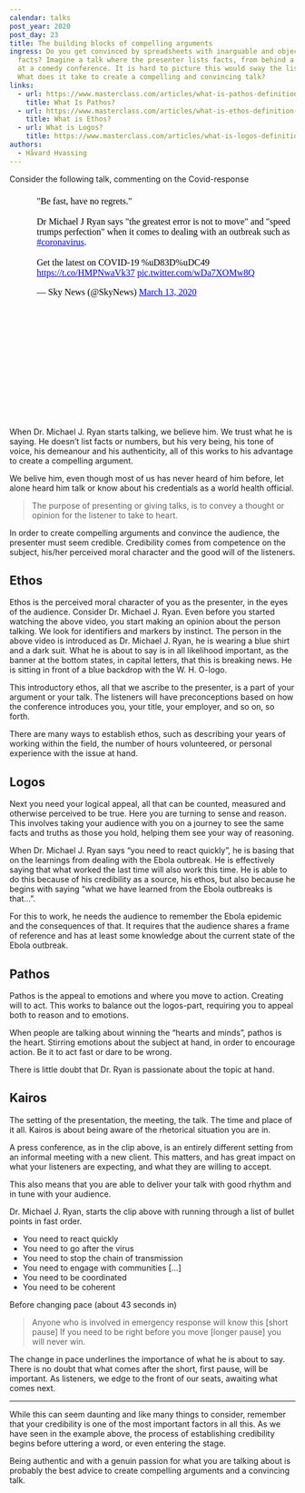 ```yaml
---
calendar: talks
post_year: 2020
post_day: 23
title: The building blocks of compelling arguments
ingress: Do you get convinced by spreadsheets with inarguable and objective
  facts? Imagine a talk where the presenter lists facts, from behind a lectern,
  at a comedy conference. It is hard to picture this would sway the listeners.
  What does it take to create a compelling and convincing talk?
links:
  - url: https://www.masterclass.com/articles/what-is-pathos-definition-of-pathos-with-examples
    title: What Is Pathos?
  - url: https://www.masterclass.com/articles/what-is-ethos-definition-of-ethos-with-examples
    title: What is Ethos?
  - url: What is Logos?
    title: https://www.masterclass.com/articles/what-is-logos-definition-and-examples-of-logos-in-literature
authors:
  - Håvard Hvassing
---
```

Consider the following talk, commenting on the Covid-response

<iframe style="border:none;" width="550" height="400" data-tweet-url="https://twitter.com/SkyNews/status/1238504143104421888" src="data:text/html;charset=utf-8,%3Cblockquote%20class%3D%22twitter-tweet%22%3E%3Cp%20lang%3D%22en%22%20dir%3D%22ltr%22%3E%26quot%3BBe%20fast%2C%20have%20no%20regrets.%26quot%3B%3Cbr%3E%3Cbr%3EDr%20Michael%20J%20Ryan%20says%20%26quot%3Bthe%20greatest%20error%20is%20not%20to%20move%26quot%3B%20and%20%26quot%3Bspeed%20trumps%20perfection%26quot%3B%20when%20it%20comes%20to%20dealing%20with%20an%20outbreak%20such%20as%20%3Ca%20href%3D%22https%3A//twitter.com/hashtag/coronavirus%3Fsrc%3Dhash%26amp%3Bref_src%3Dtwsrc%255Etfw%22%3E%23coronavirus%3C/a%3E.%3Cbr%3E%3Cbr%3EGet%20the%20latest%20on%20COVID-19%20%uD83D%uDC49%20%3Ca%20href%3D%22https%3A//t.co/HMPNwaVk37%22%3Ehttps%3A//t.co/HMPNwaVk37%3C/a%3E%20%3Ca%20href%3D%22https%3A//t.co/wDa7XOMw8Q%22%3Epic.twitter.com/wDa7XOMw8Q%3C/a%3E%3C/p%3E%26mdash%3B%20Sky%20News%20%28@SkyNews%29%20%3Ca%20href%3D%22https%3A//twitter.com/SkyNews/status/1238504143104421888%3Fref_src%3Dtwsrc%255Etfw%22%3EMarch%2013%2C%202020%3C/a%3E%3C/blockquote%3E%0A%3Cscript%20async%20src%3D%22https%3A//platform.twitter.com/widgets.js%22%20charset%3D%22utf-8%22%3E%3C/script%3E%0A"></iframe>

When Dr. Michael J. Ryan starts talking, we believe him. We trust what he is saying. He doesn’t list facts or numbers, but his very being, his tone of voice, his demeanour and his authenticity, all of this works to his advantage to create a compelling argument.

We belive him, even though most of us has never heard of him before, let alone heard him talk or know about his credentials as a world health official. 

> The purpose of presenting or giving talks, is to convey a thought or opinion for the listener to take to heart. 

In order to create compelling arguments and convince the audience, the presenter must seem credible. Credibility comes from competence on the subject, his/her perceived moral character and the good will of the listeners.

## Ethos

Ethos is the perceived moral character of you as the presenter, in the eyes of the audience.
Consider Dr. Michael J. Ryan. Even before you started watching the above video, you start making an opinion about the person talking. We look for identifiers and markers by instinct. The person in the above video is introduced as Dr. Michael J. Ryan, he is wearing a blue shirt and a dark suit. What he is about to say is in all likelihood important, as the banner at the bottom states, in capital letters, that this is breaking news. He is sitting in front of a blue backdrop with the W. H. O-logo. 

This introductory ethos, all that we ascribe to the presenter, is a part of your argument or your talk. The listeners will have preconceptions based on how the conference introduces you, your title, your employer, and so on, so forth. 

There are many ways to establish ethos, such as describing your years of working within the field, the number of hours volunteered, or personal experience with the issue at hand. 

## Logos

Next you need your logical appeal, all that can be counted, measured and otherwise perceived to be true. Here you are turning to sense and reason. This involves taking your audience with you on a journey to see the same facts and truths as those you hold, helping them see your way of reasoning. 

When Dr. Michael J. Ryan says “you need to react quickly”, he is basing that on the learnings from dealing with the Ebola outbreak. He is effectively saying that what worked the last time will also work this time. He is able to do this because of his credibility as a source, his ethos, but also because he begins with saying “what we have learned from the Ebola outbreaks is that…”. 

For this to work, he needs the audience to remember the Ebola epidemic and the consequences of that. It requires that the audience shares a frame of reference and has at least some knowledge about the current state of the Ebola outbreak. 

## Pathos

Pathos is the appeal to emotions and where you move to action. Creating will to act. This works to balance out the logos-part, requiring you to appeal both to reason and to emotions. 

When people are talking about winning the “hearts and minds”, pathos is the heart. Stirring emotions about the subject at hand, in order to encourage action. Be it to act fast or dare to be wrong. 

There is little doubt that Dr. Ryan is passionate about  the topic at hand. 

## Kairos

The setting of the presentation, the meeting, the talk. The time and place of it all. Kairos is about being aware of the rhetorical situation you are in. 

A press conference, as in the clip above, is an entirely different setting from an informal meeting with a new client. This matters, and has great impact on what your listeners are expecting, and what they are willing to accept. 

This also means that you are able to deliver your talk with good rhythm and in tune with your audience. 

Dr. Michael J. Ryan, starts the clip above with running through a list of bullet points in fast order. 

* You need to react quickly
* You need to go after the virus
* You need to stop the chain of transmission
* You need to engage with communities \[…]
* You need to be coordinated
* You need to be coherent

Before changing pace (about 43 seconds in)

> Anyone who is involved in emergency response will know this
> \[short pause]
> If you need to be right before you move
> \[longer pause] 
> you will never win.

The change in pace underlines the importance of what he is about to say. There is no doubt that what comes after the short, first pause, will be important. As listeners, we edge to the front of our seats, awaiting what comes next. 

---

While this can seem daunting and like many things to consider, remember that your credibility is one of the most important factors in all this. As we have seen in the example above, the  process of establishing credibility begins before uttering a word, or even entering the stage.  

Being authentic and with a genuin passion for what you are talking about is probably the best advice to create compelling arguments and a convincing talk. 